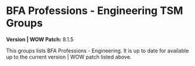 # BFA Professions - Engineering TSM Groups

**Version | WOW Patch:** 8.1.5

This groups lists BFA Professions - Engineering. It is up to date for available up to the current version | WOW patch listed above.
